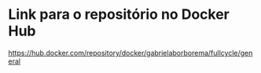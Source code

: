# Link para o repositório no Docker Hub

https://hub.docker.com/repository/docker/gabrielaborborema/fullcycle/general
